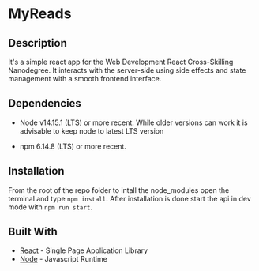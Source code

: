 # MyReads

## Description

It's a simple react app for the Web Development React Cross-Skilling Nanodegree. It interacts with the server-side using side effects and state management with a smooth frontend interface.

## Dependencies

- Node v14.15.1 (LTS) or more recent. While older versions can work it is advisable to keep node to latest LTS version

- npm 6.14.8 (LTS) or more recent.

## Installation

From the root of the repo folder to intall the node_modules open the terminal and type `npm install`. After installation is done start the api in dev mode with `npm run start`.

## Built With

- [React](https://reactjs.org/) - Single Page Application Library
- [Node](https://nodejs.org) - Javascript Runtime
